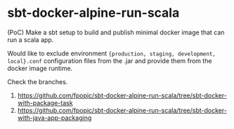 # sbt-docker-alpine-run-scala

(PoC) Make a sbt setup to build and publish minimal docker image that can run a scala app.   

Would like to exclude environment `{production, staging, development, local}.conf` configuration files 
from the .jar and provide them from the docker image runtime.

Check the branches.
1. https://github.com/fpopic/sbt-docker-alpine-run-scala/tree/sbt-docker-with-package-task
2. https://github.com/fpopic/sbt-docker-alpine-run-scala/tree/sbt-docker-with-java-app-packaging
